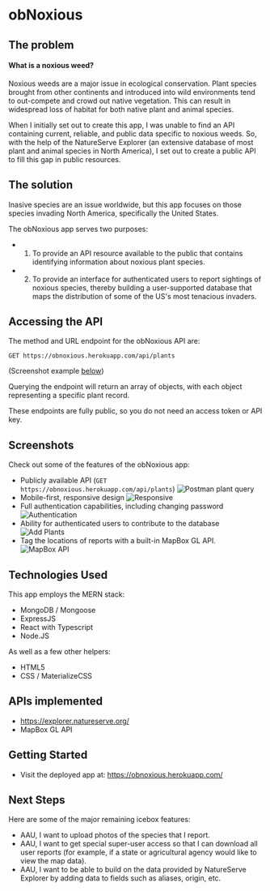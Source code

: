 # obNoxious

## The problem

#### What is a noxious weed? 

Noxious weeds are a major issue in ecological conservation. Plant species brought from other continents and introduced into wild environments tend to out-compete and crowd out native vegetation. This can result in widespread loss of habitat for both native plant and animal species. 

When I initially set out to create this app, I was unable to find an API containing current, reliable, and public data specific to noxious weeds. So, with the help of the NatureServe Explorer (an extensive database of most plant and animal species in North America), I set out to create a public API to fill this gap in public resources. 

## The solution

Inasive species are an issue worldwide, but this app focuses on those species invading North America, specifically the United States. 

The obNoxious app serves two purposes: 

* 1) To provide an API resource available to the public that contains identifying information about noxious plant species. 
* 2) To provide an interface for authenticated users to report sightings of noxious species, thereby building a user-supported database that maps the distribution of some of the US's most tenacious invaders.

## Accessing the API

The method and URL endpoint for the obNoxious API are: 

```
GET https://obnoxious.herokuapp.com/api/plants
```

(Screenshot example [below](#screenshots))

Querying the endpoint will return an array of objects, with each object representing a specific plant record. 

These endpoints are fully public, so you do not need an access token or API key. 

## Screenshots

Check out some of the features of the obNoxious app: 

* Publicly available API (`GET https://obnoxious.herokuapp.com/api/plants`)
![Postman plant query](https://i.imgur.com/I16Ul80.png)
* Mobile-first, responsive design
![Responsive](https://i.imgur.com/Cnut0Rd.png)
* Full authentication capabilities, including changing password
![Authentication](https://i.imgur.com/V3RktZH.png)
* Ability for authenticated users to contribute to the database
![Add Plants](https://i.imgur.com/huWMlvN.png)
* Tag the locations of reports with a built-in MapBox GL API. 
![MapBox API](https://i.imgur.com/8KmG9lW.png)

## Technologies Used

This app employs the MERN stack: 

* MongoDB / Mongoose
* ExpressJS
* React with Typescript
* Node.JS

As well as a few other helpers: 

* HTML5
* CSS / MaterializeCSS

## APIs implemented 

* https://explorer.natureserve.org/ 
* MapBox GL API

## Getting Started

* Visit the deployed app at: https://obnoxious.herokuapp.com/

## Next Steps 

Here are some of the major remaining icebox features: 

* AAU, I want to upload photos of the species that I report. 
* AAU, I want to get special super-user access so that I can download all user reports (for example, if a state or agricultural agency would like to view the map data).
* AAU, I want to be able to build on the data provided by NatureServe Explorer by adding data to fields such as aliases, origin, etc. 
